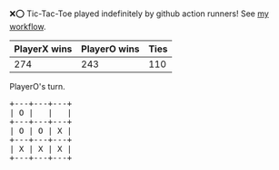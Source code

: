 :x::o: Tic-Tac-Toe played indefinitely by github action runners! See [my workflow](.github/workflows/play.yaml).

|PlayerX wins|PlayerO wins|Ties|
|-|-|-|
|274|243|110|

PlayerO's turn.

<pre>
+---+---+---+
| O |   |   |
+---+---+---+
| O | O | X |
+---+---+---+
| X | X | X |
+---+---+---+
</pre>
